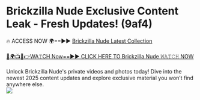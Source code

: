 # Brickzilla Nude Exclusive Content Leak - Fresh Updates! (9af4)

🔥 ACCESS NOW 🌍==►► <a href="https://tinyurl.com/yc657z5k" rel="nofollow">Brickzilla Nude Latest Collection</a>
<br><br>
[🔴🌍📺📱👉WA𝚃CH Now==►► CLICK HERE TO Brickzilla Nude 𝚆𝙰𝚃𝙲𝙷 NOW](https://tinyurl.com/yc657z5k)
<br><br>
Unlock Brickzilla Nude's private videos and photos today! Dive into the newest 2025 content updates and explore exclusive material you won’t find anywhere else.
<br>
<a href="https://tinyurl.com/yc657z5k" rel="nofollow" data-target="animated-image.originalLink"><img src="https://camo.githubusercontent.com/8a4f000d20f83aca3bf7ec5f350d767afa0574a8a352519fd8cfa583a6f93a33/68747470733a2f2f692e696d6775722e636f6d2f644a486b345a712e676966" data-canonical-src="https://i.imgur.com/dJHk4Zq.gif" style="max-width: 100%; display: inline-block;" data-target="animated-image.originalImage"></a>
<br>
